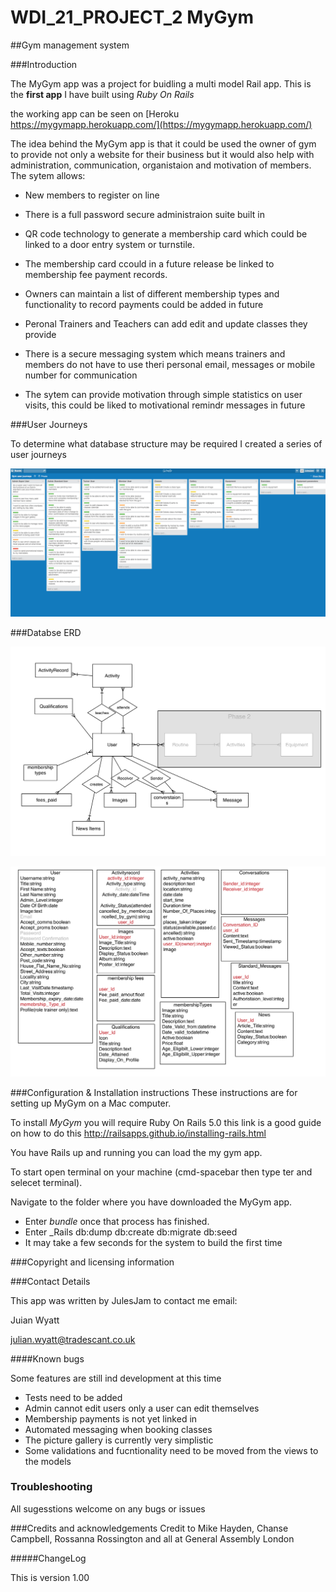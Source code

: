 # WDI_21_PROJECT_2 MyGym
##Gym management system

###Introduction

The MyGym app was a project for buidling a multi model Rail app. This is the __first app__ I have built using _Ruby On Rails_

the working app can be seen on [Heroku https://mygymapp.herokuapp.com/](https://mygymapp.herokuapp.com/)

The idea behind the MyGym app is that it could be used the owner of gym to provide not only a website for their business but it would also help with administration, communication, organistaion and motivation of members. The sytem allows:

* New members to register on line

* There is a full password secure administraion suite built in
* QR code technology to generate a membership card which could be linked to a door entry system or turnstile. 
* The membership card ccould in a future release be linked to membership fee payment records. 
* Owners can maintain a list of different membership types and functionality to record payments could be added in future
* Peronal Trainers and Teachers can add edit and update classes they provide
* There is a secure messaging system which means trainers and members do not have to use theri personal email, messages or mobile number for communication
* The sytem can provide motivation through simple statistics on user visits, this could be liked to motivational remindr messages in future

###User Journeys

To determine what database structure may be required I created a series of user journeys 


![](readmeimages/userstories.png?raw=true)

###Databse ERD

![](readmeimages/ERD%20.png?raw=true)

![](readmeimages/Fields.png?raw=true)







###Configuration & Installation instructions
These instructions are for setting up MyGym on a Mac computer.

To install _MyGym_ you will require Ruby On Rails 5.0 this link is a good guide on how to do this  http://railsapps.github.io/installing-rails.html

You have Rails up and running you can load the my gym app.

To start open terminal on your machine (cmd-spacebar then type ter and selecet terminal).

Navigate to the folder where you have downloaded the MyGym app.

* Enter _bundle_ once that process has finished.
* Enter _Rails db:dump db:create db:migrate db:seed 
* It may take a few seconds for the system to build the first time



###Copyright and licensing information


###Contact Details

This app was written by JulesJam 
to contact me email:

Juian Wyatt

julian.wyatt@tradescant.co.uk

####Known bugs

Some features are still ind development at this time

* Tests need to be added
* Admin cannot edit users only a user can edit themselves
* Membership payments is not yet linked in
* Automated messaging when booking classes
* The picture gallery is currently very simplistic
* Some validations and fucntionality need to be moved from the views to the models


### Troubleshooting

All sugesstions welcome on any bugs or issues


###Credits and acknowledgements
Credit to Mike Hayden, Chanse Campbell, Rossanna Rossington and all at General Assembly London

#####ChangeLog

This is version 1.00 
